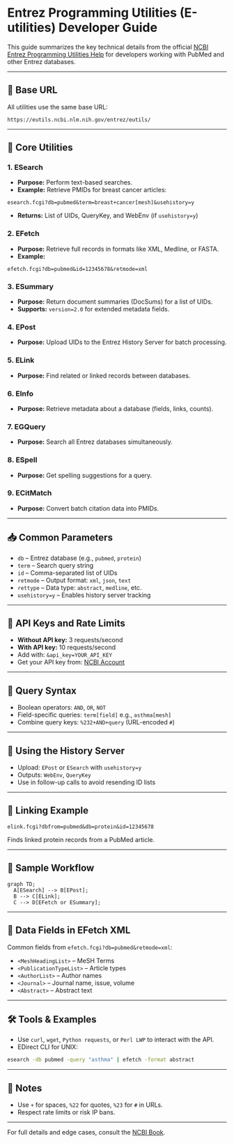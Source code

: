 
# Entrez Programming Utilities (E-utilities) Developer Guide

This guide summarizes the key technical details from the official [NCBI Entrez Programming Utilities Help](https://www.ncbi.nlm.nih.gov/books/NBK25501/) for developers working with PubMed and other Entrez databases.

---

## 📌 Base URL

All utilities use the same base URL:
```
https://eutils.ncbi.nlm.nih.gov/entrez/eutils/
```

---

## 🔧 Core Utilities

### 1. **ESearch**
- **Purpose:** Perform text-based searches.
- **Example:** Retrieve PMIDs for breast cancer articles:
```url
esearch.fcgi?db=pubmed&term=breast+cancer[mesh]&usehistory=y
```
- **Returns:** List of UIDs, QueryKey, and WebEnv (if `usehistory=y`)

### 2. **EFetch**
- **Purpose:** Retrieve full records in formats like XML, Medline, or FASTA.
- **Example:**
```url
efetch.fcgi?db=pubmed&id=12345678&retmode=xml
```

### 3. **ESummary**
- **Purpose:** Return document summaries (DocSums) for a list of UIDs.
- **Supports:** `version=2.0` for extended metadata fields.

### 4. **EPost**
- **Purpose:** Upload UIDs to the Entrez History Server for batch processing.

### 5. **ELink**
- **Purpose:** Find related or linked records between databases.

### 6. **EInfo**
- **Purpose:** Retrieve metadata about a database (fields, links, counts).

### 7. **EGQuery**
- **Purpose:** Search all Entrez databases simultaneously.

### 8. **ESpell**
- **Purpose:** Get spelling suggestions for a query.

### 9. **ECitMatch**
- **Purpose:** Convert batch citation data into PMIDs.

---

## 📥 Common Parameters

- `db` – Entrez database (e.g., `pubmed`, `protein`)
- `term` – Search query string
- `id` – Comma-separated list of UIDs
- `retmode` – Output format: `xml`, `json`, `text`
- `rettype` – Data type: `abstract`, `medline`, etc.
- `usehistory=y` – Enables history server tracking

---

## 🔐 API Keys and Rate Limits

- **Without API key:** 3 requests/second
- **With API key:** 10 requests/second
- Add with: `&api_key=YOUR_API_KEY`
- Get your API key from: [NCBI Account](https://www.ncbi.nlm.nih.gov/account/)

---

## 🧠 Query Syntax

- Boolean operators: `AND`, `OR`, `NOT`
- Field-specific queries: `term[field]` e.g., `asthma[mesh]`
- Combine query keys: `%232+AND+query` (URL-encoded `#`)

---

## 📘 Using the History Server

- Upload: `EPost` or `ESearch` with `usehistory=y`
- Outputs: `WebEnv`, `QueryKey`
- Use in follow-up calls to avoid resending ID lists

---

## 🔗 Linking Example

```url
elink.fcgi?dbfrom=pubmed&db=protein&id=12345678
```
Finds linked protein records from a PubMed article.

---

## 🧪 Sample Workflow

```mermaid
graph TD;
  A[ESearch] --> B[EPost];
  B --> C[ELink];
  C --> D[EFetch or ESummary];
```

---

## 🧾 Data Fields in EFetch XML

Common fields from `efetch.fcgi?db=pubmed&retmode=xml`:
- `<MeshHeadingList>` – MeSH Terms
- `<PublicationTypeList>` – Article types
- `<AuthorList>` – Author names
- `<Journal>` – Journal name, issue, volume
- `<Abstract>` – Abstract text

---

## 🛠 Tools & Examples

- Use `curl`, `wget`, `Python requests`, or `Perl LWP` to interact with the API.
- EDirect CLI for UNIX:
```bash
esearch -db pubmed -query "asthma" | efetch -format abstract
```

---

## 🧾 Notes

- Use `+` for spaces, `%22` for quotes, `%23` for `#` in URLs.
- Respect rate limits or risk IP bans.

---

For full details and edge cases, consult the [NCBI Book](https://www.ncbi.nlm.nih.gov/books/NBK25501/).

